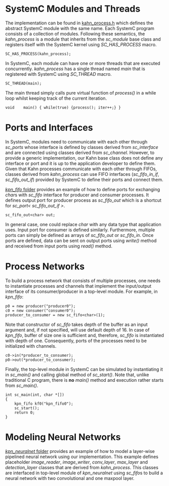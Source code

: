 # SystemC Modules and Threads
The implementation can be found in [kahn_process.h](https://github.com/kammirzazad/KPN-SystemC/blob/master/kahn_process.h) which defines the abstract SystemC module with the same name. Each SystemC program consists of a collection of modules. Following these semantics, the *kahn_process* is a module that inherits from the *sc_module* base class and registers itself with the SystemC kernel using *SC_HAS_PROCESS* macro. 
```
SC_HAS_PROCESS(kahn_process);
```
In SystemC, each module can have one or more threads that are executed concurrently. *kahn_process* has a single thread named *main* that is registered with SystemC using *SC_THREAD* macro. 
```
SC_THREAD(main);
```
The main thread simply calls pure virtual function of *process()* in a while loop whilst keeping track of the current iteration. 
```
void	main() { while(true) {process(); iter++;} }
```

# Ports and Interfaces
In SystemC, modules need to communicate with each other through *sc_ports* whose interface is defined by classes derived from *sc_interface* and are connected using classes derived from *sc_channel*. However, to provide a generic implementation, our Kahn base class does not define any interface or port and it is up to the application developer to define them. Given that Kahn processes communicate with each other through FIFOs, classes derived from *kahn_process* can use FIFO interfaces (*sc_fifo_in_if*, *sc_fifo_out_if*) provided by SystemC to define their ports and connect them.

[*kpn_fifo* folder](https://github.com/kammirzazad/KPN-SystemC/tree/master/kpn_fifo) provides an example of how to define ports for exchanging *char*s with *sc_fifo* interface for producer and consumer processes. It defines output port for producer process as *sc_fifo_out<char>* which is a shortcut for *sc_port< sc_fifo_out_if<char> >*. 
```
sc_fifo_out<char> out;
```
In general case, one could replace *char* with any data type that application uses. Input port for consumer is defined similarly. Furthermore, multiple ports can simply be defined as arrays of *sc_fifo_out* or *sc_fifo_in*. Once ports are defined, data can be sent on output ports using *write()* method and received from input ports using *read()* method.

# Process Networks
To build a process network that consists of multiple processes, one needs to instantiate processes and channels that implement the input/output interface of its consumer/producer in a top-level module. For example, in *kpn_fifo*:
```
p0 = new producer("producer0");
c0 = new consumer("consumer0");
producer_to_consumer = new sc_fifo<char>(1);
```
Note that constructor of *sc_fifo* takes depth of the buffer as an input argument and, if not specified, will use default depth of 16. In case of *kpn_fifo*, buffer of size one is sufficient and, therefore, *sc_fifo* is instantiated with depth of one.
Consequently, ports of the processes need to be initialized with channels.
```
c0->in(*producer_to_consumer);
p0->out(*producer_to_consumer);  
```
Finally, the top-level module in SystemC can be simulated by instantiating it in *sc_main()* and calling global method of *sc_start()*. Note that, unlike traditional C program, there is **no** *main()* method and execution rather starts from *sc_main()*.
```
int sc_main(int, char *[])
{
    kpn_fifo kf0("kpn_fifo0");
    sc_start();
    return 0;
}
```

# Modeling Neural Networks
[*kpn_neuralnet* folder](https://github.com/kammirzazad/KPN-SystemC/tree/master/kpn_neuralnet) provides an example of how to model a layer-wise pipelined neural network using our implementation. This example defines placeholder *image_reader*, *image_writer*, *conv_layer*, *max_layer* and *detection_layer* classes that are derived from *kahn_process*. This classes are interfaced in top-level module of *kpn_neuralnet* using *sc_fifo*s to build a neural network with two convolutional and one maxpool layer.
